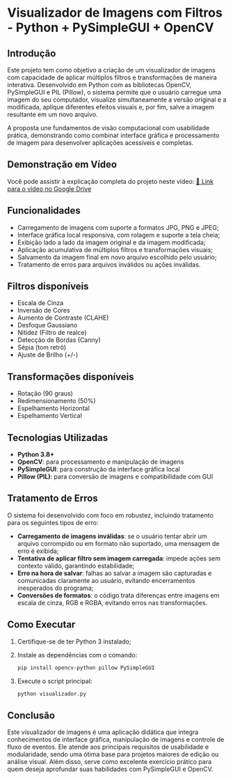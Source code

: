 # Visualizador de Imagens com Filtros - Python + PySimpleGUI + OpenCV

## Introdução

Este projeto tem como objetivo a criação de um visualizador de imagens com capacidade de aplicar múltiplos filtros e transformações de maneira interativa. Desenvolvido em Python com as bibliotecas OpenCV, PySimpleGUI e PIL (Pillow), o sistema permite que o usuário carregue uma imagem do seu computador, visualize simultaneamente a versão original e a modificada, aplique diferentes efeitos visuais e, por fim, salve a imagem resultante em um novo arquivo.

A proposta une fundamentos de visão computacional com usabilidade prática, demonstrando como combinar interface gráfica e processamento de imagem para desenvolver aplicações acessíveis e completas.

## Demonstração em Vídeo

Você pode assistir à explicação completa do projeto neste vídeo: [🔗 Link para o vídeo no Google Drive](https://drive.google.com/file/d/1qH6gWZpbNj1uJq8aouTfVEy5GcxRA-Z_/view?usp=sharing)

## Funcionalidades

* Carregamento de imagens com suporte a formatos JPG, PNG e JPEG;
* Interface gráfica local responsiva, com rolagem e suporte a tela cheia;
* Exibição lado a lado da imagem original e da imagem modificada;
* Aplicação acumulativa de múltiplos filtros e transformações visuais;
* Salvamento da imagem final em novo arquivo escolhido pelo usuário;
* Tratamento de erros para arquivos inválidos ou ações inválidas.

## Filtros disponíveis

* Escala de Cinza
* Inversão de Cores
* Aumento de Contraste (CLAHE)
* Desfoque Gaussiano
* Nitidez (Filtro de realce)
* Detecção de Bordas (Canny)
* Sépia (tom retrô)
* Ajuste de Brilho (+/-)

## Transformações disponíveis

* Rotação (90 graus)
* Redimensionamento (50%)
* Espelhamento Horizontal
* Espelhamento Vertical

## Tecnologias Utilizadas

* **Python 3.8+**
* **OpenCV**: para processamento e manipulação de imagens
* **PySimpleGUI**: para construção da interface gráfica local
* **Pillow (PIL)**: para conversão de imagens e compatibilidade com GUI

## Tratamento de Erros

O sistema foi desenvolvido com foco em robustez, incluindo tratamento para os seguintes tipos de erro:

* **Carregamento de imagens inválidas**: se o usuário tentar abrir um arquivo corrompido ou em formato não suportado, uma mensagem de erro é exibida;
* **Tentativa de aplicar filtro sem imagem carregada**: impede ações sem contexto válido, garantindo estabilidade;
* **Erro na hora de salvar**: falhas ao salvar a imagem são capturadas e comunicadas claramente ao usuário, evitando encerramentos inesperados do programa;
* **Conversões de formatos**: o código trata diferenças entre imagens em escala de cinza, RGB e RGBA, evitando erros nas transformações.

## Como Executar

1. Certifique-se de ter Python 3 instalado;
2. Instale as dependências com o comando:

   ```bash
   pip install opencv-python pillow PySimpleGUI
   ```
3. Execute o script principal:

   ```bash
   python visualizador.py
   ```

## Conclusão

Este visualizador de imagens é uma aplicação didática que integra conhecimentos de interface gráfica, manipulação de imagens e controle de fluxo de eventos. Ele atende aos principais requisitos de usabilidade e modularidade, sendo uma ótima base para projetos maiores de edição ou análise visual. Além disso, serve como excelente exercício prático para quem deseja aprofundar suas habilidades com PySimpleGUI e OpenCV.
